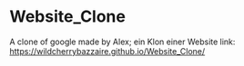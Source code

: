 # Website_Clone
A clone of google made by Alex; ein Klon einer Website
link: https://wildcherrybazzaire.github.io/Website_Clone/
